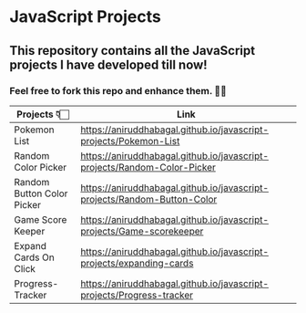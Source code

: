 # JavaScript Projects

## This repository contains all the JavaScript projects I have developed till now!

### Feel free to fork this repo and enhance them. ✌🏻

| Projects 👇🏻                | Link                                                                                                                                                                              |
| -------------------------- | --------------------------------------------------------------------------------------------------------------------------------------------------------------------------------- |
| Pokemon List               | <a href="https://aniruddhabagal.github.io/javascript-projects/Pokemon-List" target="_blank"> https://aniruddhabagal.github.io/javascript-projects/Pokemon-List </a>               |
| Random Color Picker        | <a href="https://aniruddhabagal.github.io/javascript-projects/Random-Color-Picker" target="_blank"> https://aniruddhabagal.github.io/javascript-projects/Random-Color-Picker </a> |
| Random Button Color Picker | <a href="https://aniruddhabagal.github.io/javascript-projects/random-button-color" target="_blank"> https://aniruddhabagal.github.io/javascript-projects/Random-Button-Color </a> |
| Game Score Keeper          | <a href="https://aniruddhabagal.github.io/javascript-projects/Game-scorekeeper" target="_blank"> https://aniruddhabagal.github.io/javascript-projects/Game-scorekeeper </a>       |
| Expand Cards On Click      | <a href="https://aniruddhabagal.github.io/javascript-projects/expanding-cards" target="_blank"> https://aniruddhabagal.github.io/javascript-projects/expanding-cards </a>         |
| Progress-Tracker           | <a href="https://aniruddhabagal.github.io/javascript-projects/Progress-tracker" target="_blank"> https://aniruddhabagal.github.io/javascript-projects/Progress-tracker </a>       |
